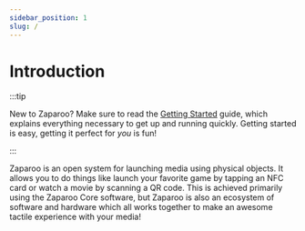 ```yaml
---
sidebar_position: 1
slug: /
---
```


# Introduction

:::tip

New to Zaparoo? Make sure to read the [Getting Started](/docs/getting-started/) guide, which explains everything
necessary to get up and running quickly. Getting started is easy, getting it perfect for _you_ is fun!

:::

Zaparoo is an open system for launching media using physical objects. It allows you to do things like launch your
favorite game by tapping an NFC card or watch a movie by scanning a QR code. This is achieved primarily using the
Zaparoo Core software, but Zaparoo is also an ecosystem of software and hardware which all works together to make an
awesome tactile experience with your media!
